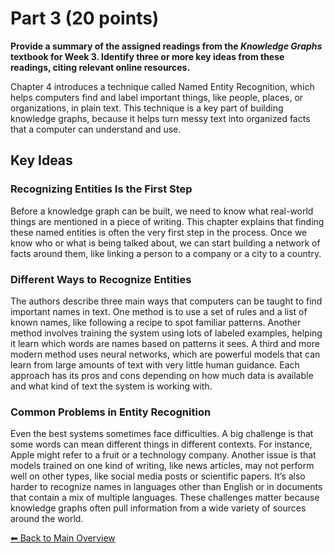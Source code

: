 # Part 3 (20 points)

**Provide a summary of the assigned readings from the *Knowledge Graphs* textbook for Week 3. Identify three or more key ideas from these readings, citing relevant online resources.**

Chapter 4 introduces a technique called Named Entity Recognition, which helps computers find and label important things, like people, places, or organizations, in plain text. This technique is a key part of building knowledge graphs, because it helps turn messy text into organized facts that a computer can understand and use.

## Key Ideas

### Recognizing Entities Is the First Step
Before a knowledge graph can be built, we need to know what real-world things are mentioned in a piece of writing. This chapter explains that finding these named entities is often the very first step in the process. Once we know who or what is being talked about, we can start building a network of facts around them, like linking a person to a company or a city to a country.

### Different Ways to Recognize Entities
The authors describe three main ways that computers can be taught to find important names in text. One method is to use a set of rules and a list of known names, like following a recipe to spot familiar patterns. Another method involves training the system using lots of labeled examples, helping it learn which words are names based on patterns it sees. A third and more modern method uses neural networks, which are powerful models that can learn from large amounts of text with very little human guidance. Each approach has its pros and cons depending on how much data is available and what kind of text the system is working with.

### Common Problems in Entity Recognition
Even the best systems sometimes face difficulties. A big challenge is that some words can mean different things in different contexts. For instance, Apple might refer to a fruit or a technology company. Another issue is that models trained on one kind of writing, like news articles, may not perform well on other types, like social media posts or scientific papers. It’s also harder to recognize names in languages other than English or in documents that contain a mix of multiple languages. These challenges matter because knowledge graphs often pull information from a wide variety of sources around the world.

[⬅ Back to Main Overview](README.md)
